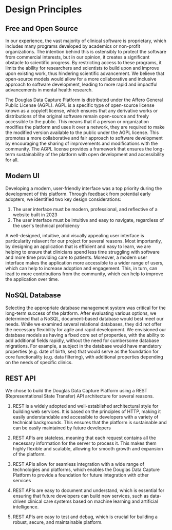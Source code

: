 # Design Principles

## Free and Open Source

In our experience, the vast majority of clinical software is proprietary, which includes many programs developed by academics or non-profit organizations. The intention behind this is ostensibly to protect the software from commercial interests, but in our opinion, it creates a significant obstacle to scientific progress. By restricting access to these programs, it limits the ability for researchers and scientists to build upon and improve upon existing work, thus hindering scientific advancement. We believe that open-source models would allow for a more collaborative and inclusive approach to software development, leading to more rapid and impactful advancements in mental health research.

The Douglas Data Capture Platform is distributed under the Affero General Public License (AGPL). AGPL is a specific type of open-source license known as a copyleft license, which ensures that any derivative works or distributions of the original software remain open-source and freely accessible to the public. This means that if a person or organization modifies the platform and uses it over a network, they are required to make the modified version available to the public under the AGPL license. This promotes a more collaborative and fair approach to software development by encouraging the sharing of improvements and modifications with the community. The AGPL license provides a framework that ensures the long-term sustainability of the platform with open development and accessibility for all.

## Modern UI

Developing a modern, user-friendly interface was a top priority during the development of this platform. Through feedback from potential early adopters, we identified two key design considerations: 

1. The user interface must be modern, professional, and reflective of a website built in 2023
2. The user interface must be intuitive and easy to navigate, regardless of the user's technical proficiency

A well-designed, intuitive, and visually appealing user interface is particularity relavent for our project for several reasons. Most importantly, by designing an application that is efficient and easy to learn, we are helping to ensure that clinicians spend less time struggling with software and more time providing care to patients. Moreover, a modern user interface makes the application more accessible to a wider range of users, which can help to increase adoption and engagement. This, in turn, can lead to more contributions from the community, which can help to improve the application over time.

## NoSQL Database

Selecting the appropriate database management system was critical for the long-term success of the platform. After evaluating various options, we determined that a NoSQL, document-based database would best meet our needs. While we examined several relational databases, they did not offer the necessary flexibility for agile and rapid development. We envisioned our database models as having a fixed core set of properties, with the ability to add additional fields rapidly, without the need for cumbersome database migrations. For example, a subject in the database would have mandatory properties (e.g. date of birth, sex) that would serve as the foundation for core functionality (e.g. data filtering), with additional properties depending on the needs of specific clinics.

## REST API

We chose to build the Douglas Data Capture Platform using a REST (Representational State Transfer) API architecture for several reasons.

1. REST is a widely adopted and well-established architectural style for building web services. It is based on the principles of HTTP, making it easily understandable and accessible to developers with a variety of technical backgrounds. This ensures that the platform is sustainable and can be easily maintained by future developers

2. REST APIs are stateless, meaning that each request contains all the necessary information for the server to process it. This makes them highly flexible and scalable, allowing for smooth growth and expansion of the platform.

3. REST APIs allow for seamless integration with a wide range of technologies and platforms, which enables the Douglas Data Capture Platform to provide a foundation for future integration with other services

4. REST APIs are easy to document and understand, which is essential for ensuring that future developers can build new services, such as data-driven clinical care systems based on machine learning and artificial intelligence.

5. REST APIs are easy to test and debug, which is crucial for building a robust, secure, and maintainable platform.